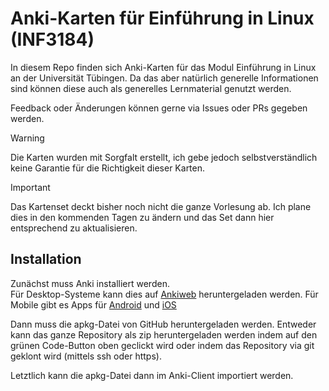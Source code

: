 # Anki-Karten für Einführung in Linux (INF3184)
In diesem Repo finden sich Anki-Karten für das Modul Einführung in Linux an der Universität Tübingen.
Da das aber natürlich generelle Informationen sind können diese auch als generelles Lernmaterial genutzt werden.

Feedback oder Änderungen können gerne via Issues oder PRs gegeben werden.

> [!WARNING]
> Die Karten wurden mit Sorgfalt erstellt, ich gebe jedoch selbstverständlich keine Garantie für die Richtigkeit dieser Karten.

> [!IMPORTANT]
> Das Kartenset deckt bisher noch nicht die ganze Vorlesung ab. Ich plane dies in den kommenden Tagen zu ändern und das Set dann hier entsprechend zu aktualisieren.

## Installation
Zunächst muss Anki installiert werden.  
Für Desktop-Systeme kann dies auf [Ankiweb](https://apps.ankiweb.net/) heruntergeladen werden.
Für Mobile gibt es Apps für [Android](https://play.google.com/store/apps/details?id=com.ichi2.anki&pli=1) und [iOS](https://apps.apple.com/us/app/ankimobile-flashcards/id373493387)

Dann muss die apkg-Datei von GitHub heruntergeladen werden.
Entweder kann das ganze Repository als zip heruntergeladen werden indem auf den grünen Code-Button oben geclickt wird oder indem das Repository via git geklont wird (mittels ssh oder https).

Letztlich kann die apkg-Datei dann im Anki-Client importiert werden.
